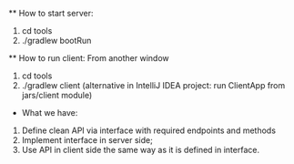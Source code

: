 ** How to start server:

1. cd tools
2. ./gradlew bootRun

** How to run client:
From another window
1. cd tools
2. ./gradlew client (alternative in IntelliJ IDEA project: run ClientApp from jars/client module)

* What we have:
1. Define clean API via interface with required endpoints and methods
2. Implement interface in server side;
3. Use API in client side the same way as it is defined in interface.